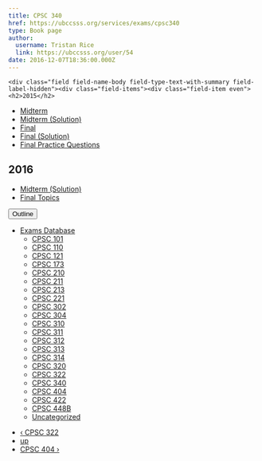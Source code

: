 ```yaml
---
title: CPSC 340 
href: https://ubccsss.org/services/exams/cpsc340
type: Book page
author:
  username: Tristan Rice
  link: https://ubccsss.org/user/54
date: 2016-12-07T18:36:00.000Z
---
```



    <div class="field field-name-body field-type-text-with-summary field-label-hidden"><div class="field-items"><div class="field-item even"><h2>2015</h2>

<ul>
<li><a href="https://ubccsss.org/files/340-2015-MT.pdf">Midterm</a></li>
<li><a href="https://ubccsss.org/files/340-2015-MTsol.pdf">Midterm (Solution)</a></li>
<li><a href="https://ubccsss.org/files/340-2015-F.pdf">Final</a></li>
<li><a href="https://ubccsss.org/files/340-2015-Fsol.pdf">Final (Solution)</a></li>
<li><a href="https://ubccsss.org/files/340-2015-final-practice.pdf">Final Practice Questions</a></li>
</ul>

<h2>2016</h2>

<ul>
<li><a href="https://ubccsss.org/files/340-2016-MTsol.pdf">Midterm (Solution)</a></li>
<li><a href="https://ubccsss.org/files/340-2016-final-topics.pdf">Final Topics</a></li>
</ul>
</div></div></div>  <div id="book-navigation-1440" class="book-navigation">
    <div class="book-toc btn-group pull-right">  <button type="button" class="btn btn-link dropdown-toggle" data-toggle="dropdown"><span class="icon glyphicon glyphicon-list" aria-hidden="true"></span> Outline <span class="caret"></span></button><ul class="dropdown-menu" role="menu"><li class="first last expanded" role="presentation"><a href="/services/exams">Exams Database</a><ul class="dropdown-menu" role="menu"><li class="first leaf" role="presentation"><a href="/services/exams/cpsc101">CPSC 101</a></li>
<li class="leaf" role="presentation"><a href="/services/exams/cpsc110">CPSC 110</a></li>
<li class="leaf" role="presentation"><a href="/services/exams/cpsc121">CPSC 121</a></li>
<li class="leaf" role="presentation"><a href="/services/exams/cpsc173">CPSC 173</a></li>
<li class="leaf" role="presentation"><a href="/services/exams/cpsc210">CPSC 210</a></li>
<li class="leaf" role="presentation"><a href="/services/exams/cpsc211">CPSC 211</a></li>
<li class="leaf" role="presentation"><a href="/services/exams/cpsc213">CPSC 213</a></li>
<li class="leaf" role="presentation"><a href="/services/exams/cpsc221">CPSC 221</a></li>
<li class="leaf" role="presentation"><a href="/services/exams/cpsc302">CPSC 302</a></li>
<li class="leaf" role="presentation"><a href="/services/exams/cpsc304">CPSC 304</a></li>
<li class="leaf" role="presentation"><a href="/services/exams/cpsc310">CPSC 310</a></li>
<li class="leaf" role="presentation"><a href="/services/exams/cpsc311">CPSC 311 </a></li>
<li class="leaf" role="presentation"><a href="/services/exams/cpsc312">CPSC 312</a></li>
<li class="leaf" role="presentation"><a href="/services/exams/cpsc313">CPSC 313</a></li>
<li class="leaf" role="presentation"><a href="/services/exams/cpsc314">CPSC 314</a></li>
<li class="leaf" role="presentation"><a href="/services/exams/cpsc320">CPSC 320</a></li>
<li class="leaf" role="presentation"><a href="/services/exams/cpsc322">CPSC 322</a></li>
<li class="leaf active" role="presentation"><a href="/services/exams/cpsc340" class="active">CPSC 340</a></li>
<li class="leaf" role="presentation"><a href="/services/exams/cpsc404">CPSC 404</a></li>
<li class="leaf" role="presentation"><a href="/services/exams/cpsc422">CPSC 422</a></li>
<li class="leaf" role="presentation"><a href="/services/exams/cpsc448B">CPSC 448B</a></li>
<li class="last leaf" role="presentation"><a href="/node/1455">Uncategorized</a></li>
</ul></li>
</ul></div>
        <ul class="pager clearfix">
              <li class="previous"><a href="/services/exams/cpsc322" class="page-previous" title="Go to previous page">&#x2039; CPSC 322</a></li>
                    <li><a href="/services/exams" class="page-up" title="Go to parent page">up</a></li>
                    <li class="next"><a href="/services/exams/cpsc404" class="page-next" title="Go to next page">CPSC 404 &#x203A;</a></li>
          </ul>
    
  </div>
    <footer>
          </footer>
    